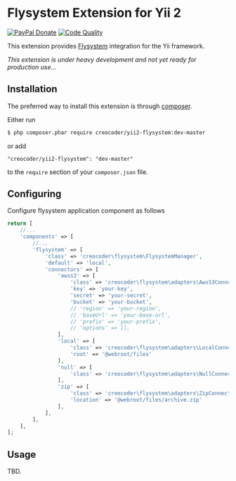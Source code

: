 # Flysystem Extension for Yii 2

[![PayPal Donate](https://www.paypalobjects.com/en_US/i/btn/btn_donate_LG.gif)](https://www.paypal.com/cgi-bin/webscr?cmd=_s-xclick&hosted_button_id=DU3XEJTE665EU)
[![Code Quality](https://img.shields.io/scrutinizer/g/creocoder/yii2-flysystem/master.svg?style=flat-square)](https://scrutinizer-ci.com/g/creocoder/yii2-flysystem/?branch=master)

This extension provides [Flysystem](http://flysystem.thephpleague.com/) integration for the Yii framework.

*This extension is under heavy development and not yet ready for production use...*

## Installation

The preferred way to install this extension is through [composer](http://getcomposer.org/download/).

Either run

```bash
$ php composer.phar require creocoder/yii2-flysystem:dev-master
```

or add

```
"creocoder/yii2-flysystem": "dev-master"
```

to the `require` section of your `composer.json` file.

## Configuring

Configure flysystem application component as follows

```php
return [
    //...
    'components' => [
        //...
        'flysystem' => [
            'class' => 'creocoder\flysystem\FlysystemManager',
            'default' => 'local',
            'connectors' => [
                'awss3' => [
                    'class' => 'creocoder\flysystem\adapters\AwsS3Connector',
                    'key' => 'your-key',
                    'secret' => 'your-secret',
                    'bucket' => 'your-bucket',
                    // 'region' => 'your-region',
                    // 'baseUrl' => 'your-base-url',
                    // 'prefix' => 'your-prefix',
                    // 'options' => [],
                ],
                'local' => [
                    'class' => 'creocoder\flysystem\adapters\LocalConnector',
                    'root' => '@webroot/files'
                ],
                'null' => [
                    'class' => 'creocoder\flysystem\adapters\NullConnector',
                ],
                'zip' => [
                    'class' => 'creocoder\flysystem\adapters\ZipConnector',
                    'location' => '@webroot/files/archive.zip'
                ],
            ],
        ],
    ],
];
```

## Usage

TBD.
